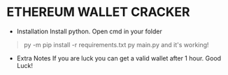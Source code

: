 #  ETHEREUM WALLET CRACKER

+ Installation
Install python.
Open cmd in your folder
>py -m pip install -r requirements.txt
>py main.py
and it's working!

+ Extra Notes
If you are luck you can get a valid wallet after 1 hour. Good Luck!

